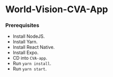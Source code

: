 # World-Vision-CVA-App

### Prerequisites

* Install NodeJS.
* Install Yarn.
* Install React Native.
* Install Expo.
* CD into `CVA-app`.
* Run `yarn install`.
* Run `yarn start`.
